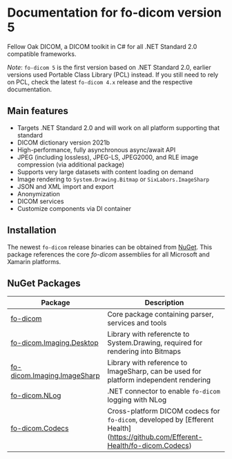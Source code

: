 # Documentation for fo-dicom version 5

Fellow Oak DICOM, a DICOM toolkit in C# for all .NET Standard 2.0 compatible frameworks.

_Note_:
`fo-dicom 5` is the first version based on .NET Standard 2.0, earlier versions used Portable Class Library (PCL) instead.
If you still need to rely on PCL, check the latest `fo-dicom 4.x` release and the respective documentation.

## Main features
- Targets .NET Standard 2.0 and will work on all platform supporting that standard
- DICOM dictionary version 2021b
- High-performance, fully asynchronous async/await API
- JPEG (including lossless), JPEG-LS, JPEG2000, and RLE image compression (via additional package)
- Supports very large datasets with content loading on demand
- Image rendering to `System.Drawing.Bitmap` or `SixLabors.ImageSharp`
- JSON and XML import and export
- Anonymization
- DICOM services
- Customize components via DI container

## Installation
The newest `fo-dicom` release binaries can be obtained from [NuGet](https://www.nuget.org/packages/fo-dicom).
This package references the core *fo-dicom* assemblies for all Microsoft and Xamarin platforms.

## NuGet Packages
Package | Description
------- | -----------
[fo-dicom](https://www.nuget.org/packages/fo-dicom/) | Core package containing parser, services and tools
[fo-dicom.Imaging.Desktop](https://www.nuget.org/packages/fo-dicom.Imaging.Desktop/) | Library with referencte to System.Drawing, required for rendering into Bitmaps
[fo-dicom.Imaging.ImageSharp](https://www.nuget.org/packages/fo-dicom.Desktop/) | Library with reference to ImageSharp, can be used for platform independent rendering
[fo-dicom.NLog](https://www.nuget.org/packages/fo-dicom.NLog/) | .NET connector to enable `fo-dicom` logging with NLog
[fo-dicom.Codecs](https://www.nuget.org/packages/fo-dicom.Codecs/) | Cross-platform DICOM codecs for `fo-dicom`, developed by [Efferent Health] (https://github.com/Efferent-Health/fo-dicom.Codecs)
